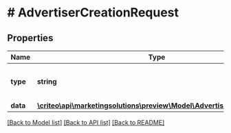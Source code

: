# # AdvertiserCreationRequest

## Properties

Name | Type | Description | Notes
------------ | ------------- | ------------- | -------------
**type** | **string** | A string containing the entity type |
**data** | [**\criteo\api\marketingsolutions\preview\Model\AdvertiserCreationInput**](AdvertiserCreationInput.md) |  | [optional]

[[Back to Model list]](../../README.md#models) [[Back to API list]](../../README.md#endpoints) [[Back to README]](../../README.md)

